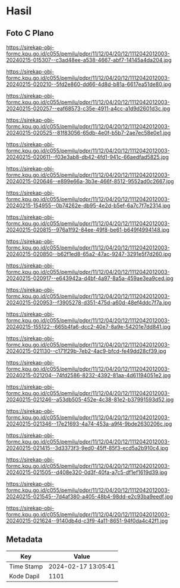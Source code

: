 # Hasil

## Foto C Plano

https://sirekap-obj-formc.kpu.go.id/c055/pemilu/pdpr/11/12/04/20/12/1112042012003-20240215-015307--c3ad48ee-a538-4667-abf7-14145a4da204.jpg

https://sirekap-obj-formc.kpu.go.id/c055/pemilu/pdpr/11/12/04/20/12/1112042012003-20240215-020210--5fd2e860-dd66-4d8d-b81a-6617ea51de80.jpg

https://sirekap-obj-formc.kpu.go.id/c055/pemilu/pdpr/11/12/04/20/12/1112042012003-20240215-020257--eaf68573-c35e-4911-a4cc-a1d9d2601d3c.jpg

https://sirekap-obj-formc.kpu.go.id/c055/pemilu/pdpr/11/12/04/20/12/1112042012003-20240215-020525--81f83056-65db-4e0f-b5b7-2ae7ec58e0e1.jpg

https://sirekap-obj-formc.kpu.go.id/c055/pemilu/pdpr/11/12/04/20/12/1112042012003-20240215-020611--f03e3ab8-db42-4fd1-941c-66aedfad5825.jpg

https://sirekap-obj-formc.kpu.go.id/c055/pemilu/pdpr/11/12/04/20/12/1112042012003-20240215-020646--e899e66a-3b3e-466f-8512-9552ad0c2667.jpg

https://sirekap-obj-formc.kpu.go.id/c055/pemilu/pdpr/11/12/04/20/12/1112042012003-20240215-154955--0b74262e-db95-4e2d-b5ef-6a7c7f7e2314.jpg

https://sirekap-obj-formc.kpu.go.id/c055/pemilu/pdpr/11/12/04/20/12/1112042012003-20240215-020815--976a1f92-84ee-49f8-be61-b649f4994148.jpg

https://sirekap-obj-formc.kpu.go.id/c055/pemilu/pdpr/11/12/04/20/12/1112042012003-20240215-020850--b62f1ed8-65a2-47ac-9247-3291e5f7d260.jpg

https://sirekap-obj-formc.kpu.go.id/c055/pemilu/pdpr/11/12/04/20/12/1112042012003-20240215-020917--e643942a-d4bf-4a97-8a5a-459ae3ea9ced.jpg

https://sirekap-obj-formc.kpu.go.id/c055/pemilu/pdpr/11/12/04/20/12/1112042012003-20240215-020953--f3905278-d351-475d-a60d-48ef4ddc7f7a.jpg

https://sirekap-obj-formc.kpu.go.id/c055/pemilu/pdpr/11/12/04/20/12/1112042012003-20240215-155122--665b4fa6-dcc2-40e7-8a9e-54201e7dd841.jpg

https://sirekap-obj-formc.kpu.go.id/c055/pemilu/pdpr/11/12/04/20/12/1112042012003-20240215-021130--c171f29b-7eb2-4ac9-bfcd-fe49dd28cf39.jpg

https://sirekap-obj-formc.kpu.go.id/c055/pemilu/pdpr/11/12/04/20/12/1112042012003-20240215-021204--74fd2586-8232-4392-81aa-4d61194051e2.jpg

https://sirekap-obj-formc.kpu.go.id/c055/pemilu/pdpr/11/12/04/20/12/1112042012003-20240215-021246--a53db505-452e-4c38-81e2-b37991593d52.jpg

https://sirekap-obj-formc.kpu.go.id/c055/pemilu/pdpr/11/12/04/20/12/1112042012003-20240215-021346--17e21693-4a74-453a-a9f4-9bde2630206c.jpg

https://sirekap-obj-formc.kpu.go.id/c055/pemilu/pdpr/11/12/04/20/12/1112042012003-20240215-021415--3d3373f3-9ed0-45ff-85f3-ecd5a2b910c4.jpg

https://sirekap-obj-formc.kpu.go.id/c055/pemilu/pdpr/11/12/04/20/12/1112042012003-20240215-021505--d408e320-0d3f-40fa-a7c5-df1ef1619d39.jpg

https://sirekap-obj-formc.kpu.go.id/c055/pemilu/pdpr/11/12/04/20/12/1112042012003-20240215-021545--7d4af380-a405-48b4-98dd-e2c93ba9eedf.jpg

https://sirekap-obj-formc.kpu.go.id/c055/pemilu/pdpr/11/12/04/20/12/1112042012003-20240215-021624--9140db4d-c3f9-4a11-8651-94f0da4c42f1.jpg


## Metadata

| Key        | Value               |
| ---------- | ------------------- |
| Time Stamp | 2024-02-17 13:05:41 |
| Kode Dapil | 1101                |



